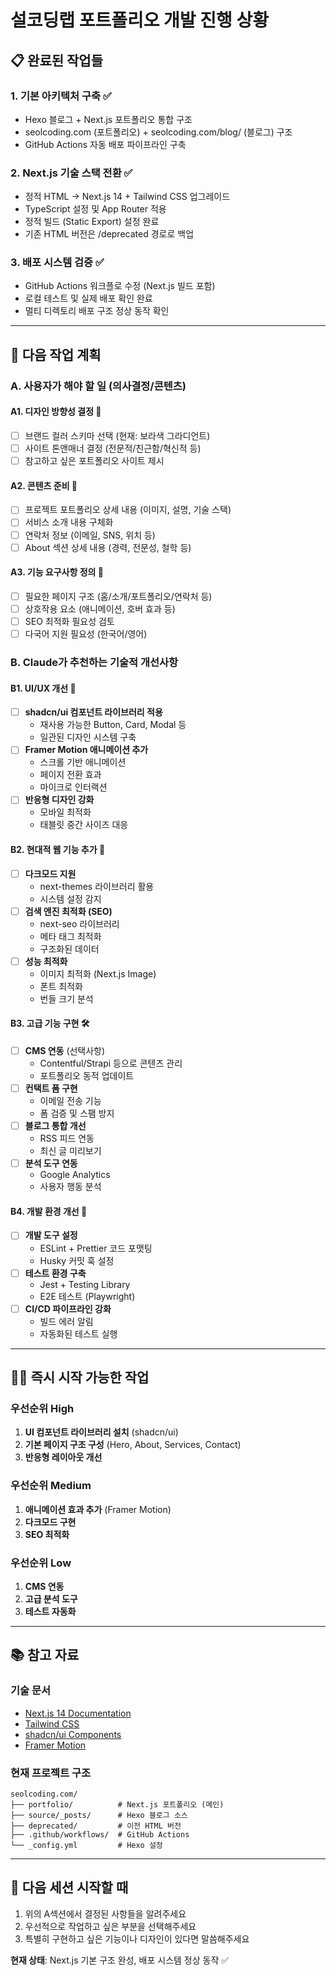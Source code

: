 # 설코딩랩 포트폴리오 개발 진행 상황

## 📋 완료된 작업들

### 1. 기본 아키텍처 구축 ✅

- Hexo 블로그 + Next.js 포트폴리오 통합 구조
- seolcoding.com (포트폴리오) + seolcoding.com/blog/ (블로그) 구조
- GitHub Actions 자동 배포 파이프라인 구축

### 2. Next.js 기술 스택 전환 ✅

- 정적 HTML → Next.js 14 + Tailwind CSS 업그레이드
- TypeScript 설정 및 App Router 적용
- 정적 빌드 (Static Export) 설정 완료
- 기존 HTML 버전은 /deprecated 경로로 백업

### 3. 배포 시스템 검증 ✅

- GitHub Actions 워크플로 수정 (Next.js 빌드 포함)
- 로컬 테스트 및 실제 배포 확인 완료
- 멀티 디렉토리 배포 구조 정상 동작 확인

---

## 🎯 다음 작업 계획

### A. 사용자가 해야 할 일 (의사결정/콘텐츠)

#### A1. 디자인 방향성 결정 🎨

- [ ] 브랜드 컬러 스키마 선택 (현재: 보라색 그라디언트)
- [ ] 사이트 톤앤매너 결정 (전문적/친근함/혁신적 등)
- [ ] 참고하고 싶은 포트폴리오 사이트 제시

#### A2. 콘텐츠 준비 📝

- [ ] 프로젝트 포트폴리오 상세 내용 (이미지, 설명, 기술 스택)
- [ ] 서비스 소개 내용 구체화
- [ ] 연락처 정보 (이메일, SNS, 위치 등)
- [ ] About 섹션 상세 내용 (경력, 전문성, 철학 등)

#### A3. 기능 요구사항 정의 🔧

- [ ] 필요한 페이지 구조 (홈/소개/포트폴리오/연락처 등)
- [ ] 상호작용 요소 (애니메이션, 호버 효과 등)
- [ ] SEO 최적화 필요성 검토
- [ ] 다국어 지원 필요성 (한국어/영어)

### B. Claude가 추천하는 기술적 개선사항

#### B1. UI/UX 개선 🎪

- [ ] **shadcn/ui 컴포넌트 라이브러리 적용**
  - 재사용 가능한 Button, Card, Modal 등
  - 일관된 디자인 시스템 구축
- [ ] **Framer Motion 애니메이션 추가**
  - 스크롤 기반 애니메이션
  - 페이지 전환 효과
  - 마이크로 인터랙션
- [ ] **반응형 디자인 강화**
  - 모바일 최적화
  - 태블릿 중간 사이즈 대응

#### B2. 현대적 웹 기능 추가 🚀

- [ ] **다크모드 지원**
  - next-themes 라이브러리 활용
  - 시스템 설정 감지
- [ ] **검색 엔진 최적화 (SEO)**
  - next-seo 라이브러리
  - 메타 태그 최적화
  - 구조화된 데이터
- [ ] **성능 최적화**
  - 이미지 최적화 (Next.js Image)
  - 폰트 최적화
  - 번들 크기 분석

#### B3. 고급 기능 구현 🛠️

- [ ] **CMS 연동** (선택사항)
  - Contentful/Strapi 등으로 콘텐츠 관리
  - 포트폴리오 동적 업데이트
- [ ] **컨택트 폼 구현**
  - 이메일 전송 기능
  - 폼 검증 및 스팸 방지
- [ ] **블로그 통합 개선**
  - RSS 피드 연동
  - 최신 글 미리보기
- [ ] **분석 도구 연동**
  - Google Analytics
  - 사용자 행동 분석

#### B4. 개발 환경 개선 🔨

- [ ] **개발 도구 설정**
  - ESLint + Prettier 코드 포맷팅
  - Husky 커밋 훅 설정
- [ ] **테스트 환경 구축**
  - Jest + Testing Library
  - E2E 테스트 (Playwright)
- [ ] **CI/CD 파이프라인 강화**
  - 빌드 에러 알림
  - 자동화된 테스트 실행

---

## 🏃‍♂️ 즉시 시작 가능한 작업

### 우선순위 High

1. **UI 컴포넌트 라이브러리 설치** (shadcn/ui)
2. **기본 페이지 구조 구성** (Hero, About, Services, Contact)
3. **반응형 레이아웃 개선**

### 우선순위 Medium

1. **애니메이션 효과 추가** (Framer Motion)
2. **다크모드 구현**
3. **SEO 최적화**

### 우선순위 Low

1. **CMS 연동**
2. **고급 분석 도구**
3. **테스트 자동화**

---

## 📚 참고 자료

### 기술 문서

- [Next.js 14 Documentation](https://nextjs.org/docs)
- [Tailwind CSS](https://tailwindcss.com/docs)
- [shadcn/ui Components](https://ui.shadcn.com/)
- [Framer Motion](https://www.framer.com/motion/)

### 현재 프로젝트 구조

```
seolcoding.com/
├── portfolio/          # Next.js 포트폴리오 (메인)
├── source/_posts/      # Hexo 블로그 소스
├── deprecated/         # 이전 HTML 버전
├── .github/workflows/  # GitHub Actions
└── _config.yml         # Hexo 설정
```

---

## 🎯 다음 세션 시작할 때

1. 위의 A섹션에서 결정된 사항들을 알려주세요
2. 우선적으로 작업하고 싶은 부분을 선택해주세요
3. 특별히 구현하고 싶은 기능이나 디자인이 있다면 말씀해주세요

**현재 상태**: Next.js 기본 구조 완성, 배포 시스템 정상 동작 ✅
